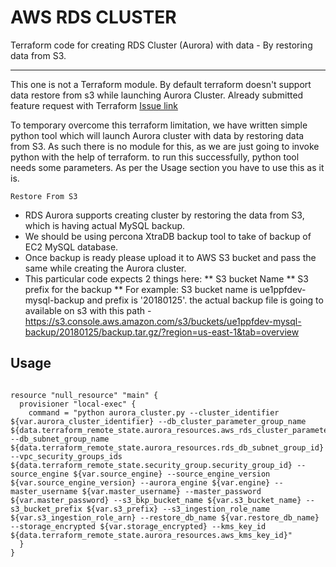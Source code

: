 AWS RDS CLUSTER
===========

Terraform code for creating RDS Cluster (Aurora) with data - By restoring data from S3.

----------------------
This one is not a Terraform module. By default terraform doesn't support data restore from s3 while launching Aurora Cluster. Already submitted feature request with Terraform [Issue link](https://github.com/terraform-providers/terraform-provider-aws/issues/2410)

To temporary overcome this terraform limitation, we have written simple python tool which will launch Aurora cluster with data by restoring data from S3.
As such there is no module for this, as we are just going to invoke python with the help of terraform. to run this successfully, python tool needs some parameters.
As per the Usage section you have to use this as it is.

```Restore From S3```
* RDS Aurora supports creating cluster by restoring the data from S3, which is having actual MySQL backup.
* We should be using percona XtraDB backup tool to take of backup of EC2 MySQL database.
* Once backup is ready please upload it to AWS S3 bucket and pass the same while creating the Aurora cluster.
* This particular code expects 2 things here:
** S3 bucket Name
** S3 prefix for the backup
** For example: S3 bucket name is ue1ppfdev-mysql-backup and prefix is '20180125'. the actual backup file is going to available on s3 with this path - https://s3.console.aws.amazon.com/s3/buckets/ue1ppfdev-mysql-backup/20180125/backup.tar.gz/?region=us-east-1&tab=overview


Usage
-----

```

resource "null_resource" "main" {
  provisioner "local-exec" {
    command = "python aurora_cluster.py --cluster_identifier ${var.aurora_cluster_identifier} --db_cluster_parameter_group_name ${data.terraform_remote_state.aurora_resources.aws_rds_cluster_parameter_group_id}  --db_subnet_group_name  ${data.terraform_remote_state.aurora_resources.rds_db_subnet_group_id} --vpc_security_groups_ids ${data.terraform_remote_state.security_group.security_group_id} --source_engine ${var.source_engine} --source_engine_version ${var.source_engine_version} --aurora_engine ${var.engine} --master_username ${var.master_username} --master_password  ${var.master_password} --s3_bkp_bucket_name ${var.s3_bucket_name} --s3_bucket_prefix ${var.s3_prefix} --s3_ingestion_role_name ${var.s3_ingestion_role_arn} --restore_db_name ${var.restore_db_name} --storage_encrypted ${var.storage_encrypted} --kms_key_id ${data.terraform_remote_state.aurora_resources.aws_kms_key_id}"
  }
}

```
